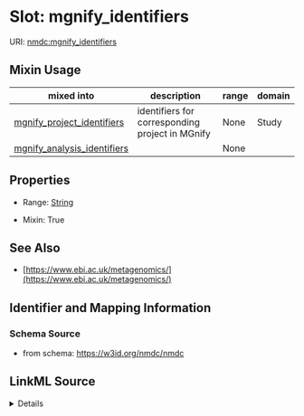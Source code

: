 # Slot: mgnify_identifiers

URI: [nmdc:mgnify_identifiers](https://w3id.org/nmdc/mgnify_identifiers)



<!-- no inheritance hierarchy -->






## Mixin Usage

| mixed into | description | range | domain |
| --- | --- | --- | --- |
| [mgnify_project_identifiers](mgnify_project_identifiers.md) | identifiers for corresponding project in MGnify | None | Study |
| [mgnify_analysis_identifiers](mgnify_analysis_identifiers.md) |  | None |  |



## Properties

* Range: [String](String.md)

* Mixin: True





## See Also

* [https://www.ebi.ac.uk/metagenomics/](https://www.ebi.ac.uk/metagenomics/)

## Identifier and Mapping Information







### Schema Source


* from schema: https://w3id.org/nmdc/nmdc




## LinkML Source

<details>
```yaml
name: mgnify_identifiers
from_schema: https://w3id.org/nmdc/nmdc
see_also:
- https://www.ebi.ac.uk/metagenomics/
rank: 1000
mixin: true
alias: mgnify_identifiers
range: string

```
</details>